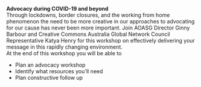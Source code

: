 **Advocacy during COVID-19 and beyond**  
Through lockdowns, border closures, and the working from home phenomenon the need to be more creative in our approaches to advocating for our cause has never been more important. Join AOASG Director Ginny Barbour and Creative Commons Australia Global Network Council Representative Katya Henry for this workshop on effectively delivering your message in this rapidly changing environment.   
At the end of this workshop you will be able to
- Plan an advocacy workshop
- Identify what resources you'll need
- Plan constructive follow up
